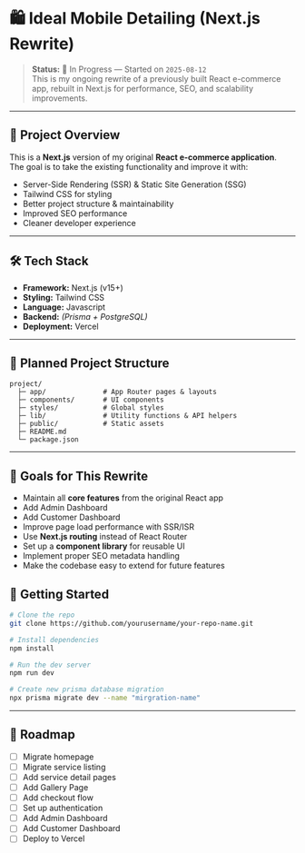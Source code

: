 # 🛍️ Ideal Mobile Detailing (Next.js Rewrite)

> **Status:** 🚧 In Progress — Started on `2025-08-12`  
> This is my ongoing rewrite of a previously built React e-commerce app, rebuilt in Next.js for performance, SEO, and scalability improvements.

---

## 📌 Project Overview

This is a **Next.js** version of my original **React e-commerce application**.  
The goal is to take the existing functionality and improve it with:

- Server-Side Rendering (SSR) & Static Site Generation (SSG)
- Tailwind CSS for styling
- Better project structure & maintainability
- Improved SEO performance
- Cleaner developer experience

---

## 🛠️ Tech Stack

- **Framework:** Next.js (v15+)
- **Styling:** Tailwind CSS
- **Language:** Javascript
- **Backend:** _(Prisma + PostgreSQL)_
- **Deployment:** Vercel

---

## 📂 Planned Project Structure

```plaintext
project/
  ├─ app/              # App Router pages & layouts
  ├─ components/       # UI components
  ├─ styles/           # Global styles
  ├─ lib/              # Utility functions & API helpers
  ├─ public/           # Static assets
  ├─ README.md
  └─ package.json
```

---

## 🎯 Goals for This Rewrite

- Maintain all **core features** from the original React app
- Add Admin Dashboard
- Add Customer Dashboard
- Improve page load performance with SSR/ISR
- Use **Next.js routing** instead of React Router
- Set up a **component library** for reusable UI
- Implement proper SEO metadata handling
- Make the codebase easy to extend for future features

## 🚀 Getting Started

```bash
# Clone the repo
git clone https://github.com/yourusername/your-repo-name.git

# Install dependencies
npm install

# Run the dev server
npm run dev

# Create new prisma database migration
npx prisma migrate dev --name "mirgration-name"
```

---

## 📅 Roadmap

- [ ] Migrate homepage
- [ ] Migrate service listing
- [ ] Add service detail pages
- [ ] Add Gallery Page
- [ ] Add checkout flow
- [ ] Set up authentication
- [ ] Add Admin Dashboard
- [ ] Add Customer Dashboard
- [ ] Deploy to Vercel
